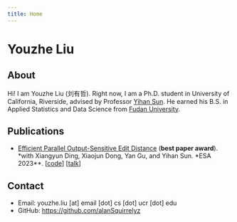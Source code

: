 ```yaml
---
title: Home
---
```


<h1 class="title">Youzhe Liu</h1>

## About

Hi! I am Youzhe Liu (刘有哲). Right now, I am a Ph.D. student in University of California, Riverside, advised by Professor [Yihan Sun](https://www.cs.ucr.edu/~yihans/). He earned his B.S. in Applied Statistics and Data Science from [Fudan University](https://www.fudan.edu.cn/en/).

## Publications

- [Efficient Parallel Output-Sensitive Edit Distance](https://www.cs.ucr.edu/~yihans/papers/2023/ESA23/edit-distance.pdf) (**best paper award**). *with Xiangyun Ding, Xiaojun Dong, Yan Gu, and Yihan Sun. *ESA 2023\*\*. [[code](https://github.com/ucrparlay/Edit-Distance)] [[talk](https://drive.google.com/file/d/1-cgW8-c2MJ1ppC20bLyRS0M8KFjACZRX/view?usp=drive_link)]

## Contact

- Email: youzhe.liu [at] email [dot] cs [dot] ucr [dot] edu
- GitHub: https://github.com/alanSquirrelyz

<script type="text/javascript" id="clustrmaps" src="//clustrmaps.com/map_v2.js?d=D0_x1V4KgQMEHu3noBLKaIUnyp8cwb7j96jHNGKmkh8&cl=ffffff&w=a"></script>
